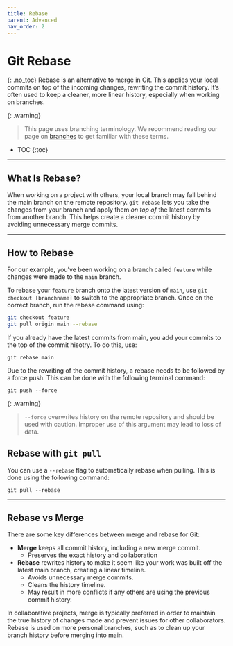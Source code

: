 ```yaml
---
title: Rebase
parent: Advanced
nav_order: 2
---
```

# Git Rebase
{: .no_toc}
Rebase is an alternative to merge in Git. This applies your local commits on top of the incoming changes, rewriting the commit history. It’s often used to keep a cleaner, more linear history, especially when working on branches.

{: .warning}
> This page uses branching terminology. We recommend reading our page on [branches](https://sophia-nunez.github.io/guide-to-git/docs/advanced/branches.html) to get familiar with these terms.

- TOC
{:toc}

---

## What Is Rebase?
When working on a project with others, your local branch may fall behind the main branch on the remote repository. `git rebase` lets you take the changes from your branch and apply them *on top of* the latest commits from another branch. This helps create a cleaner commit history by avoiding unnecessary merge commits.

---

## How to Rebase
For our example, you’ve been working on a branch called `feature` while changes were made to the `main` branch.

To rebase your `feature` branch onto the latest version of `main`, use `git checkout [branchname]` to switch to the appropriate branch. Once on the correct branch, run the rebase command using:
```bash
git checkout feature
git pull origin main --rebase
```

If you already have the latest commits from main, you add your commits to the top of the commit hisotry. To do this, use:

```terminal
git rebase main
```

Due to the rewriting of the commit history, a rebase needs to be followed by a force push. This can be done with the following terminal command:

```terminal
git push --force
```
{: .warning}
> `--force` overwrites history on the remote repository and should be used with caution. Improper use of this argument may lead to loss of data.

## Rebase with `git pull`
You can use a `--rebase` flag to automatically rebase when pulling. This is done using the following command:

```terminal
git pull --rebase
```
---

## Rebase vs Merge
There are some key differences between merge and rebase for Git: 
- **Merge** keeps all commit history, including a new merge commit.
    - Preserves the exact history and collaboration
- **Rebase** rewrites history to make it seem like your work was built off the latest main branch, creating a linear timeline.
    - Avoids unnecessary merge commits.
    - Cleans the history timeline.
    - May result in more conflicts if any others are using the previous commit history.

In collaborative projects, merge is typically preferred in order to maintain the true history of changes made and prevent issues for other collaborators. Rebase is used on more personal branches, such as to clean up your branch history before merging into main.